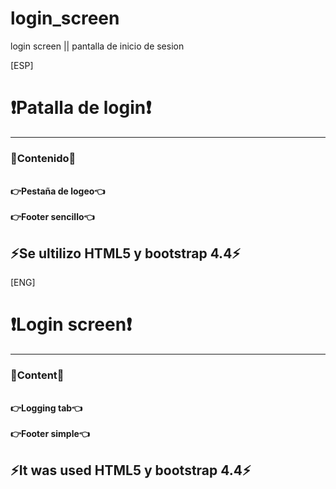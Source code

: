 # login_screen
 login screen || pantalla de inicio de sesion
 
 [ESP]
 <h1>❗Patalla de login❗</h1>
 <hr>
<h3><strong>🔰Contenido🔰</strong></h3><br>
<strong>👉Pestaña de logeo👈</strong><br>
<strong👉Navbar👈</strong><br>
<strong>👉Footer sencillo👈</strong><br>

<h2>⚡Se ultilizo HTML5 y bootstrap 4.4⚡</h2>



 [ENG]
 <h1>❗Login screen❗</h1>
 <hr>
<h3><strong>🔰Content🔰</strong></h3><br>
<strong>👉Logging tab👈</strong><br>
<strong👉Navbar👈</strong><br>
<strong>👉Footer simple👈</strong><br>

<h2>⚡It was used HTML5 y bootstrap 4.4⚡</h2>
